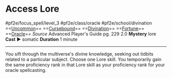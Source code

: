 # Access Lore
#pf2e/focus_spell/level_3 #pf2e/class/oracle #pf2e/school/divination 
==[Uncommon](rules/traits/uncommon.md)== ==[Cursebound](../../../Traits/Cursebound.md)== ==[Divination](rules/traits/divination.md)== ==[Fortune](rules/traits/fortune.md)== ==[Oracle](../../../Traits/Oracle.md)==
*Source* Advanced Player's Guide pg. 229 2.0
**Mystery** lore
**Cast** ► somatic
**Duration** 1 minute

---
You sift through the multiverse's divine knowledge, seeking out tidbits related to a particular subject. Choose one Lore skill. You temporarily gain the same proficiency rank in that Lore skill as your proficiency rank for your oracle spellcasting.